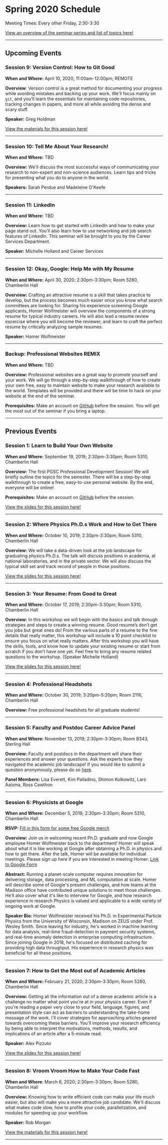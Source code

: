 # Spring 2020 Schedule

Meeting Times: Every other Friday, 2:30-3:30

[View an overview of the seminar series and list of topics here!](https://github.com/rmorgan10/UWMadisonPGSC-PD/blob/master/Meetings/Meeting_1/Overview.pdf) 

---

## Upcoming Events

### Session 9: Version Control: How to Git Good

__When and Where:__ April 10, 2020; 11:00am-12:00pm; REMOTE

__Overview__: Version control is a great method for documenting your progress while avoiding mistakes and backing up your work.
We'll focus mainly on `git`, and you'll learn the essentials for maintaining code repositories, tracking changes in papers, and more all while avoiding the dense and scary stuff.

__Speaker:__ Greg Holdman

[View the materials for this session here!](https://github.com/rmorgan10/UWMadisonPGSC-PD/tree/master/Meetings/Meeting_9)

---


### Session 10: Tell Me About Your Research!

__When and Where:__ TBD

__Overview:__ We'll discuss the most successful ways of communicating your research to non-expert and non-science audiences.
Learn tips and tricks for presenting what you do to anyone in the world.

__Speakers:__ Sarah Perdue and Madeleine O'Keefe

___

### Session 11: LinkedIn

__When and Where:__ TBD

__Overview:__ Learn how to get started with LinkedIn and how to make your page stand out.
You'll also learn how to use networking and job search features of LinkedIn.
This seminar will be brought to you by the Career Services Department.

__Speaker:__ Michelle Holland and Career Services

---

### Session 12: Okay, Google: Help Me with My Resume

__When and Where:__ April 30, 2020; 2:30pm-3:30pm; Room 5280, Chamberlin Hall

__Overview:__ Crafting an attractive resume is a skill that takes practice to develop, but the process becomes much easier once you know what search committees are looking for. 
Sharing his experience screening Google applicants, Homer Wolfmeister will overview the components of a strong resume for typical industry careers. 
He will also lead a resume review excercise where you will become the reviewer, and learn to craft the perfect resume by critically analyzing sample resumes.

__Speaker:__ Homer Wolfmeister

---

### Backup: Professional Websites REMIX

__When and Where:__ TBD

__Overview:__ Professional websites are a great way to promote yourself and your work.
We will go through a step-by-step walkthrough of how to create your own free, easy to maintain website to make your research available to the world.
Templates will be provided and there will be time to hack on your website at the end of the seminar.

__Prerequisites:__ Make an account on [GitHub](https://github.com/) before the session. You will get the most out of the seminar if you bring a laptop.

--- 

## Previous Events

### Session 1: Learn to Build Your Own Website

__When and Where:__ September 19, 2019; 2:30pm-3:30pm; Room 5310, Chamberlin Hall

__Overview:__ The first PGSC Professional Development Session! We will briefly outline the topics for the semester.
There will be a step-by-step walkthrough to create a free, easy-to-use personal website. 
By the end, everyone will be online!

__Prerequisites:__ Make an account on [GitHub](https://github.com/) before the session.

[View the slides for this session here!](https://github.com/rmorgan10/UWMadisonPGSC-PD/tree/master/Meetings/Meeting_1)

---

### Session 2: Where Physics Ph.D.s Work and How to Get There

__When and Where:__ October 10, 2019; 2:30pm-3:30pm; Room 5310, Chamberlin Hall

__Overview:__ We will take a data-driven look at the job landscape for graduating physics Ph.D.s.
The talk will discuss positions in academia, at national laboratories, and in the private sector.
We will also discuss the typical skill set and track record of people in those positions.

[View the slides for this session here!](https://github.com/rmorgan10/UWMadisonPGSC-PD/tree/master/Meetings/Meeting_2)

---

### Session 3: Your Resume: From Good to Great

__When and Where:__ October 17, 2019; 2:30pm-3:30pm; Room 5310, Chamberlin Hall

__Overview:__ In this workshop we will begin with the basics and talk through strategies and steps to create a winning resume. 
Good resume’s don’t get you jobs but great ones do! 
From the various parts of a resume to the fine details that really matter, this workshop will include a 10 point checklist to ensure you focus on what really matters. 
After this workshop you will have the skills, tools, and know how to update your existing resume or start from scratch if you don’t have one yet. 
Feel free to bring any resume related questions to the workshop. 
(Speaker Michelle Holland)

[View the slides for this session here!](https://github.com/rmorgan10/UWMadisonPGSC-PD/tree/master/Meetings/Meeting_3)

---

### Session 4: Professional Headshots

__When and Where:__ October 30, 2019; 3:20pm-5:20pm; Room 2116, Chamberlin Hall

__Overview:__ Free professional headshots for all graduate students!

---

### Session 5: Faculty and Postdoc Career Advice Panel

__When and Where:__ November 13, 2019; 2:30pm-3:30pm; Room B343, Sterling Hall

__Overview:__ Faculty and postdocs in the department will share their experiences and answer your questions.
Ask the experts how they navigated the academic job landscape! 
If you would like to submit a question anonymously, please do so [here](https://docs.google.com/forms/d/e/1FAIpQLSfV4vteyW_3-xF3oJhp-4wF0V6TOHJHkU2mx0azfoTRMcImrQ/viewform?usp=sf_link).

__Panel Members:__ Lisa Everett, Kim Palladino, Shimon Kolkowitz, Lars Aalsma, Ross Cawthon

---

### Session 6: Physicists at Google

__When and Where:__ December 5, 2019; 2:30pm-3:30pm; Room 5310, Chamberlin Hall

__RSVP:__ [Fill in this form for some free Google merch](https://goo.gle/2WKWL2j)

__Overview:__ Join us in welcoming recent Ph.D. graduate and now Google employee Homer Wolfmeister back to the department!
Homer will speak about what it is like working at Google after obtaining a Ph.D. in physics and how to get there.
After the talk, Homer will be available for individual meetings.
Please sign up here if you are interested in meeting Homer: [Link to Google Form](https://forms.gle/BZ3ZovCaPui32tJXA)

__Abstract:__ Running a planet-scale computer requires innovation for delivering storage, data processing, and ML computation at scale.
Homer will describe some of Google's present challenges, and how teams at the Madison office have contributed unique solutions to meet those challenges.
He’ll also cover what it's like to interview for Google, and how research experience in research Physics is valued and applicable to a wide variety of ongoing work at Google.

__Speaker Bio:__ Homer Wolfmeister received his Ph.D. in Experimental Particle Physics from the University of Wisconsin, Madison on ZEUS under Prof. Wesley Smith.
Since leaving for industry, he's worked in machine learning for data analysis, real-time fraud-detection in payment security systems, and real-time anomaly detection in enterprise computing infrastructure.
Since joining Google in 2018, he's focused on distributed caching for providing high data throughput.
His experience in research physics was beneficial for all these positions.

---

### Session 7: How to Get the Most out of Academic Articles

__When and Where:__ February 21, 2020; 2:30pm-3:30pm; Room 5280, Chamberlin Hall

__Overview:__ Getting all the information out of a dense academic article is a challenge no matter what point you're at in your physics career.
Even if you're reading a paper very close to your field, language, figures, and presentation style can act as barriers to understanding the take-home message of the work.
I'll cover strategies for approaching articles geared towards overcoming these barriers.
You'll improve your research efficiency by being able to interpret the motivations, methods, results, and implications of an article after a 5-minute read.

__Speaker:__ Alex Pizzuto

[View the slides for this session here!](https://github.com/rmorgan10/UWMadisonPGSC-PD/blob/master/Meetings/Meeting_7/PaperReading.pdf)

---

### Session 8: Vroom Vroom How to Make Your Code Fast

__When and Where__: March 6, 2020; 2:30pm-3:30pm; Room 5280, Chamberlin Hall

__Overview:__ Knowing how to write efficient code can make your life much easier, but also will make you a more attractive job candidate.
We'll discuss what makes code slow, how to profile your code, parallelization, and modules for speeding up your workflow.

__Speaker:__ Rob Morgan

[View the materials for this session here!](https://github.com/rmorgan10/UWMadisonPGSC-PD/blob/master/Meetings/Meeting_8/VroomVroom.ipynb)

---


